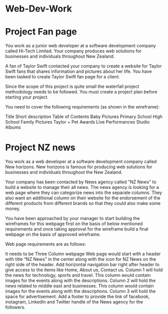 # Web-Dev-Work

# Project Fan page

You work as a junior web developer at a software development company called Hi-Tech Limited. Your company produces web solutions for businesses and individuals throughout New Zealand.

A fan of Taylor Swift contacted your company to create a website for Taylor Swift fans that shares information and pictures about her life. You have been tasked to create Taylor Swift fan page for a client. 

Since the scope of this project is quite small the waterfall project methodology needs to be followed. You must create a project plan before starting your project.

You need to cover the following requirements (as shown in the wireframe):

Title 
Short description
Table of Contents
Baby Pictures 
Primary School
High School
Family Pictures
Taylor + Pet 
Awards 
Live Performances
Studio Albums 

# Project NZ news

You work as a web developer at a software development company called New horizons. New horizons is famous for producing web solutions for businesses and individuals throughout the New Zealand.

Your company has been contacted by News agency called "NZ News" to build a website to manage their all news. The news agency is looking for a web page where they can categorize news into the separate columns. They also want an additional column on their website for the endorsement of the different products from different brands so that they could also make some money.

You have been approached by your manager to start building the wireframes for this webpage first on the basis of below mentioned requirements and once taking approval for the wireframe build a final webpage on the basis of approved wireframe.

Web page requirements are as follows:

It needs to be Three Column webpage
Web page would start with a header with title “NZ News” in the center along with the icon for NZ News on the right side of the header.
Add horizontal navigation bar right after header to give access to the items like Home, About us, Contact us.
Column 1 will hold the news for technology, sports and travel. This column would contain images for the events along with the descriptions.
Column 2 will hold the news related to middle east and businesses. This column would contain images for the events along with the descriptions.
Column 3 will hold the space for advertisement.
Add a footer to provide the link of facebook, instagram, LinkedIn and Twitter handle of the News agency for the followers.
